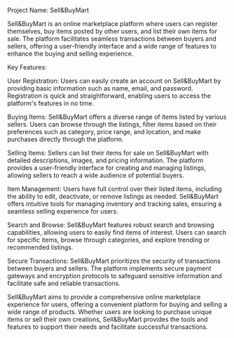 Project Name: Sell&BuyMart

Sell&BuyMart is an online marketplace platform where users can register themselves, buy items posted by other users, and list their own items for sale. The platform facilitates seamless transactions between buyers and sellers, offering a user-friendly interface and a wide range of features to enhance the buying and selling experience.

Key Features:

User Registration: Users can easily create an account on Sell&BuyMart by providing basic information such as name, email, and password. Registration is quick and straightforward, enabling users to access the platform's features in no time.

Buying Items: Sell&BuyMart offers a diverse range of items listed by various sellers. Users can browse through the listings, filter items based on their preferences such as category, price range, and location, and make purchases directly through the platform.

Selling Items: Sellers can list their items for sale on Sell&BuyMart with detailed descriptions, images, and pricing information. The platform provides a user-friendly interface for creating and managing listings, allowing sellers to reach a wide audience of potential buyers.

Item Management: Users have full control over their listed items, including the ability to edit, deactivate, or remove listings as needed. Sell&BuyMart offers intuitive tools for managing inventory and tracking sales, ensuring a seamless selling experience for users.

Search and Browse: Sell&BuyMart features robust search and browsing capabilities, allowing users to easily find items of interest. Users can search for specific items, browse through categories, and explore trending or recommended listings.

Secure Transactions: Sell&BuyMart prioritizes the security of transactions between buyers and sellers. The platform implements secure payment gateways and encryption protocols to safeguard sensitive information and facilitate safe and reliable transactions.

Sell&BuyMart aims to provide a comprehensive online marketplace experience for users, offering a convenient platform for buying and selling a wide range of products. Whether users are looking to purchase unique items or sell their own creations, Sell&BuyMart provides the tools and features to support their needs and facilitate successful transactions.
